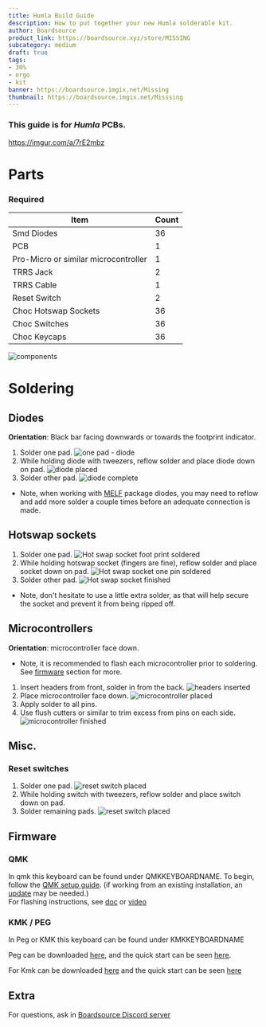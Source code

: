 ```yaml
---
title: Humla Build Guide
description: How to put together your new Humla solderable kit.
author: Boardsource
product_link: https://boardsource.xyz/store/MISSING
subcategory: medium
draft: true
tags: 
- 30%
- ergo
- kit
banner: https://boardsource.imgix.net/Missing
thumbnail: https://boardsource.imgix.net/Misssing
---
```


### This guide is for *Humla* PCBs.
https://imgur.com/a/7rE2mbz
# Parts
### Required 
| Item | Count |
|------|-------|
| Smd Diodes | 36 |
| PCB | 1 |
| Pro-Micro or similar microcontroller | 1 |
| TRRS Jack | 2 | 
| TRRS Cable | 1 | 
| Reset Switch | 2 | 
| Choc Hotswap Sockets | 36 | 
| Choc Switches | 36 | 
| Choc Keycaps | 36 |



![components](https://imgur.com/jT8HUQ3.jpg)

# Soldering
## Diodes
**Orientation**: Black bar facing downwards or towards the footprint indicator.
1. Solder one pad.
![one pad - diode](https://imgur.com/4xkhNLN.jpg)
2. While holding diode with tweezers, reflow solder and place diode down on pad.
![diode placed](https://imgur.com/ebNhsk3.jpg)
3. Solder other pad.
![diode complete](https://imgur.com/xgMnV9D.jpg)
- Note, when working with [MELF](https://en.wikipedia.org/wiki/Metal_electrode_leadless_face) package diodes,
you may need to reflow and add more solder a couple times before an adequate connection is made.



## Hotswap sockets
1. Solder one pad.
![Hot swap socket foot print soldered](https://imgur.com/Vzn1JnV.jpg)
2. While holding hotswap socket (fingers are fine), reflow solder and place socket down on pad.
![Hot swap socket one pin soldered](https://imgur.com/NWXUwe0.jpg)
3. Solder other pad.
![Hot swap socket finished](https://imgur.com/4jkgbsp.jpg)
- Note, don't hesitate to use a little extra solder, as that will help secure the socket and prevent it from being ripped off.

## Microcontrollers
**Orientation**: microcontroller face down.
- Note, it is recommended to flash each microcontroller prior to soldering. See [firmware](#firmware) section for more.
1. Insert headers from front, solder in from the back.
![headers inserted](https://imgur.com/RvOAjJe.jpg)
2. Place microcontroller face down. 
![microcontroller placed](https://imgur.com/0NZEMJe.jpg)
3. Apply solder to all pins.
4. Use flush cutters or similar to trim excess from pins on each side.
![microcontroller finished](https://imgur.com/Nuecurb.jpg)



## Misc.

### Reset switches
1. Solder one pad.
![reset switch placed](https://imgur.com/HfQZimm.jpg)
2. While holding switch with tweezers, reflow solder and place switch down on pad.
3. Solder remaining pads.
![reset switch placed](https://imgur.com/CUYsUdS.jpg)



## Firmware

### QMK
In qmk this keyboard can be found under QMKKEYBOARDNAME.
To begin, follow the [QMK setup guide](https://docs.qmk.fm/#/newbs_getting_started). (if working from an existing installation, an [update](https://docs.qmk.fm/#/newbs_git_using_your_master_branch?id=updating-your-master-branch) may be needed.) \
For flashing instructions, see [doc](https://docs.qmk.fm/#/newbs_flashing) or [video](https://www.youtube.com/watch?v=fuBJbdCFF0Q)

### KMK / PEG
In Peg or KMK this keyboard can be found under KMKKEYBOARDNAME

Peg can be downloaded [here](https://peg.software/), and the quick start can be seen [here](https://peg.software/docs/Peg_Client/#quick-start-and-testing).

For Kmk can be downloaded [here](https://github.com/KMKfw/kmk_firmware) and the quick start can be seen [here](http://kmkfw.io/docs/Getting_Started#tldr-quick-start-guide)



## Extra
For questions, ask in [Boardsource Discord server](https://discord.gg/5qpqbgaTYz)